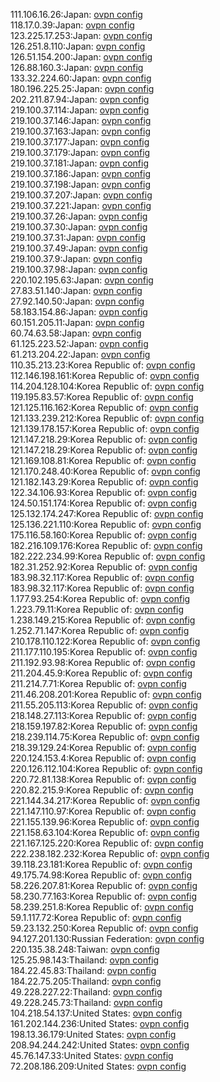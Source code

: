 111.106.16.26:Japan: [ovpn config](vpn/111_106_16_26.ovpn)  
118.17.0.39:Japan: [ovpn config](vpn/118_17_0_39.ovpn)  
123.225.17.253:Japan: [ovpn config](vpn/123_225_17_253.ovpn)  
126.251.8.110:Japan: [ovpn config](vpn/126_251_8_110.ovpn)  
126.51.154.200:Japan: [ovpn config](vpn/126_51_154_200.ovpn)  
126.88.160.3:Japan: [ovpn config](vpn/126_88_160_3.ovpn)  
133.32.224.60:Japan: [ovpn config](vpn/133_32_224_60.ovpn)  
180.196.225.25:Japan: [ovpn config](vpn/180_196_225_25.ovpn)  
202.211.87.94:Japan: [ovpn config](vpn/202_211_87_94.ovpn)  
219.100.37.114:Japan: [ovpn config](vpn/219_100_37_114.ovpn)  
219.100.37.146:Japan: [ovpn config](vpn/219_100_37_146.ovpn)  
219.100.37.163:Japan: [ovpn config](vpn/219_100_37_163.ovpn)  
219.100.37.177:Japan: [ovpn config](vpn/219_100_37_177.ovpn)  
219.100.37.179:Japan: [ovpn config](vpn/219_100_37_179.ovpn)  
219.100.37.181:Japan: [ovpn config](vpn/219_100_37_181.ovpn)  
219.100.37.186:Japan: [ovpn config](vpn/219_100_37_186.ovpn)  
219.100.37.198:Japan: [ovpn config](vpn/219_100_37_198.ovpn)  
219.100.37.207:Japan: [ovpn config](vpn/219_100_37_207.ovpn)  
219.100.37.221:Japan: [ovpn config](vpn/219_100_37_221.ovpn)  
219.100.37.26:Japan: [ovpn config](vpn/219_100_37_26.ovpn)  
219.100.37.30:Japan: [ovpn config](vpn/219_100_37_30.ovpn)  
219.100.37.31:Japan: [ovpn config](vpn/219_100_37_31.ovpn)  
219.100.37.49:Japan: [ovpn config](vpn/219_100_37_49.ovpn)  
219.100.37.9:Japan: [ovpn config](vpn/219_100_37_9.ovpn)  
219.100.37.98:Japan: [ovpn config](vpn/219_100_37_98.ovpn)  
220.102.195.63:Japan: [ovpn config](vpn/220_102_195_63.ovpn)  
27.83.51.140:Japan: [ovpn config](vpn/27_83_51_140.ovpn)  
27.92.140.50:Japan: [ovpn config](vpn/27_92_140_50.ovpn)  
58.183.154.86:Japan: [ovpn config](vpn/58_183_154_86.ovpn)  
60.151.205.11:Japan: [ovpn config](vpn/60_151_205_11.ovpn)  
60.74.63.58:Japan: [ovpn config](vpn/60_74_63_58.ovpn)  
61.125.223.52:Japan: [ovpn config](vpn/61_125_223_52.ovpn)  
61.213.204.22:Japan: [ovpn config](vpn/61_213_204_22.ovpn)  
110.35.213.23:Korea Republic of: [ovpn config](vpn/110_35_213_23.ovpn)  
112.146.198.161:Korea Republic of: [ovpn config](vpn/112_146_198_161.ovpn)  
114.204.128.104:Korea Republic of: [ovpn config](vpn/114_204_128_104.ovpn)  
119.195.83.57:Korea Republic of: [ovpn config](vpn/119_195_83_57.ovpn)  
121.125.116.162:Korea Republic of: [ovpn config](vpn/121_125_116_162.ovpn)  
121.133.239.212:Korea Republic of: [ovpn config](vpn/121_133_239_212.ovpn)  
121.139.178.157:Korea Republic of: [ovpn config](vpn/121_139_178_157.ovpn)  
121.147.218.29:Korea Republic of: [ovpn config](vpn/121_147_218_29.ovpn)  
121.147.218.29:Korea Republic of: [ovpn config](vpn/121_147_218_29.ovpn)  
121.169.108.81:Korea Republic of: [ovpn config](vpn/121_169_108_81.ovpn)  
121.170.248.40:Korea Republic of: [ovpn config](vpn/121_170_248_40.ovpn)  
121.182.143.29:Korea Republic of: [ovpn config](vpn/121_182_143_29.ovpn)  
122.34.106.93:Korea Republic of: [ovpn config](vpn/122_34_106_93.ovpn)  
124.50.151.174:Korea Republic of: [ovpn config](vpn/124_50_151_174.ovpn)  
125.132.174.247:Korea Republic of: [ovpn config](vpn/125_132_174_247.ovpn)  
125.136.221.110:Korea Republic of: [ovpn config](vpn/125_136_221_110.ovpn)  
175.116.58.160:Korea Republic of: [ovpn config](vpn/175_116_58_160.ovpn)  
182.216.109.176:Korea Republic of: [ovpn config](vpn/182_216_109_176.ovpn)  
182.222.234.99:Korea Republic of: [ovpn config](vpn/182_222_234_99.ovpn)  
182.31.252.92:Korea Republic of: [ovpn config](vpn/182_31_252_92.ovpn)  
183.98.32.117:Korea Republic of: [ovpn config](vpn/183_98_32_117.ovpn)  
183.98.32.117:Korea Republic of: [ovpn config](vpn/183_98_32_117.ovpn)  
1.177.93.254:Korea Republic of: [ovpn config](vpn/1_177_93_254.ovpn)  
1.223.79.11:Korea Republic of: [ovpn config](vpn/1_223_79_11.ovpn)  
1.238.149.215:Korea Republic of: [ovpn config](vpn/1_238_149_215.ovpn)  
1.252.71.147:Korea Republic of: [ovpn config](vpn/1_252_71_147.ovpn)  
210.178.110.122:Korea Republic of: [ovpn config](vpn/210_178_110_122.ovpn)  
211.177.110.195:Korea Republic of: [ovpn config](vpn/211_177_110_195.ovpn)  
211.192.93.98:Korea Republic of: [ovpn config](vpn/211_192_93_98.ovpn)  
211.204.45.9:Korea Republic of: [ovpn config](vpn/211_204_45_9.ovpn)  
211.214.7.71:Korea Republic of: [ovpn config](vpn/211_214_7_71.ovpn)  
211.46.208.201:Korea Republic of: [ovpn config](vpn/211_46_208_201.ovpn)  
211.55.205.113:Korea Republic of: [ovpn config](vpn/211_55_205_113.ovpn)  
218.148.27.113:Korea Republic of: [ovpn config](vpn/218_148_27_113.ovpn)  
218.159.197.82:Korea Republic of: [ovpn config](vpn/218_159_197_82.ovpn)  
218.239.114.75:Korea Republic of: [ovpn config](vpn/218_239_114_75.ovpn)  
218.39.129.24:Korea Republic of: [ovpn config](vpn/218_39_129_24.ovpn)  
220.124.153.4:Korea Republic of: [ovpn config](vpn/220_124_153_4.ovpn)  
220.126.112.104:Korea Republic of: [ovpn config](vpn/220_126_112_104.ovpn)  
220.72.81.138:Korea Republic of: [ovpn config](vpn/220_72_81_138.ovpn)  
220.82.215.9:Korea Republic of: [ovpn config](vpn/220_82_215_9.ovpn)  
221.144.34.217:Korea Republic of: [ovpn config](vpn/221_144_34_217.ovpn)  
221.147.110.97:Korea Republic of: [ovpn config](vpn/221_147_110_97.ovpn)  
221.155.139.96:Korea Republic of: [ovpn config](vpn/221_155_139_96.ovpn)  
221.158.63.104:Korea Republic of: [ovpn config](vpn/221_158_63_104.ovpn)  
221.167.125.220:Korea Republic of: [ovpn config](vpn/221_167_125_220.ovpn)  
222.238.182.232:Korea Republic of: [ovpn config](vpn/222_238_182_232.ovpn)  
39.118.23.181:Korea Republic of: [ovpn config](vpn/39_118_23_181.ovpn)  
49.175.74.98:Korea Republic of: [ovpn config](vpn/49_175_74_98.ovpn)  
58.226.207.81:Korea Republic of: [ovpn config](vpn/58_226_207_81.ovpn)  
58.230.77.163:Korea Republic of: [ovpn config](vpn/58_230_77_163.ovpn)  
58.239.251.8:Korea Republic of: [ovpn config](vpn/58_239_251_8.ovpn)  
59.1.117.72:Korea Republic of: [ovpn config](vpn/59_1_117_72.ovpn)  
59.23.132.250:Korea Republic of: [ovpn config](vpn/59_23_132_250.ovpn)  
94.127.201.130:Russian Federation: [ovpn config](vpn/94_127_201_130.ovpn)  
220.135.38.248:Taiwan: [ovpn config](vpn/220_135_38_248.ovpn)  
125.25.98.143:Thailand: [ovpn config](vpn/125_25_98_143.ovpn)  
184.22.45.83:Thailand: [ovpn config](vpn/184_22_45_83.ovpn)  
184.22.75.205:Thailand: [ovpn config](vpn/184_22_75_205.ovpn)  
49.228.227.22:Thailand: [ovpn config](vpn/49_228_227_22.ovpn)  
49.228.245.73:Thailand: [ovpn config](vpn/49_228_245_73.ovpn)  
104.218.54.137:United States: [ovpn config](vpn/104_218_54_137.ovpn)  
161.202.144.236:United States: [ovpn config](vpn/161_202_144_236.ovpn)  
198.13.36.179:United States: [ovpn config](vpn/198_13_36_179.ovpn)  
208.94.244.242:United States: [ovpn config](vpn/208_94_244_242.ovpn)  
45.76.147.33:United States: [ovpn config](vpn/45_76_147_33.ovpn)  
72.208.186.209:United States: [ovpn config](vpn/72_208_186_209.ovpn)  
